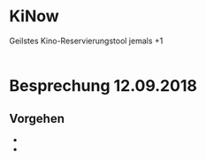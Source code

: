 # KiNow
Geilstes Kino-Reservierungstool jemals
+1 <br><br>
# Besprechung 12.09.2018

## Vorgehen

- 
-
